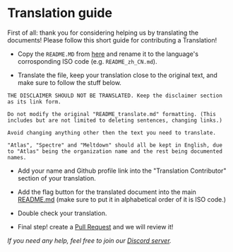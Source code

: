 # Translation guide

First of all: thank you for considering helping us by translating the documents! Please follow this short guide for contributing a Translation!


- Copy the `README.MD` from [here](https://github.com/Atlas-OS/Atlas/blob/main/translations/README_translate.md) and rename it to the language's corrosponding ISO code (e.g. `README_zh_CN.md`).

- Translate the file, keep your translation close to the original text, and make sure to follow the stuff below.

```
THE DISCLAIMER SHOULD NOT BE TRANSLATED. Keep the disclaimer section as its link form.

Do not modify the original "README_translate.md" formatting. (This includes but are not limited to deleting sentences, changing links.)

Avoid changing anything other then the text you need to translate.

"Atlas", "Spectre" and "Meltdown" should all be kept in English, due to "Atlas" being the organization name and the rest being documented names.
```
- Add your name and Github profile link into the "Translation Contributor" section of your translation.

- Add the flag button for the translated document into the main [README.md](https://github.com/Atlas-OS/Atlas/blob/main) (make sure to put it in alphabetical order of it is ISO code.)

- Double check your translation.

- Final step! create a [Pull Request](https://github.com/Atlas-OS/Atlas/compare) and we will review it!

_If you need any help, feel free to join our [Discord server](https://discord.atlasos.net)._
